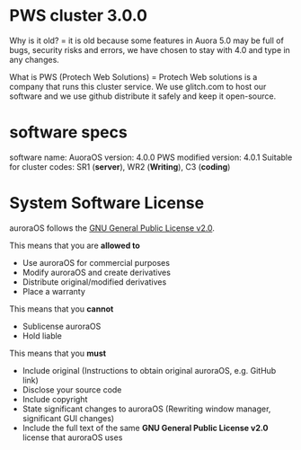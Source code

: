 # PWS cluster 3.0.0

Why is it old? = it is old because some features in Auora 5.0 may be full of bugs, security risks and errors, we have chosen to stay with 4.0 and type in any changes.

What is PWS (Protech Web Solutions) = Protech Web solutions is a company that runs this cluster service. We use glitch.com to host our software and we use github distribute it safely and keep it open-source.

# software specs

software name: AuoraOS
version: 4.0.0
PWS modified version: 4.0.1
Suitable for cluster codes: SR1 (**server**), WR2 (**Writing**), C3 (**coding**)

# System Software License
auroraOS follows the [GNU General Public License v2.0](https://tldrlegal.com/license/gnu-general-public-license-v2).

This means that you are **allowed to**
* Use auroraOS for commercial purposes
* Modify auroraOS and create derivatives
* Distribute original/modified derivatives
* Place a warranty

This means that you **cannot**
* Sublicense auroraOS
* Hold liable

This means that you **must**
* Include original (Instructions to obtain original auroraOS, e.g. GitHub link)
* Disclose your source code
* Include copyright
* State significant changes to auroraOS (Rewriting window manager, significant GUI changes)
* Include the full text of the same **GNU General Public License v2.0** license that auroraOS uses
